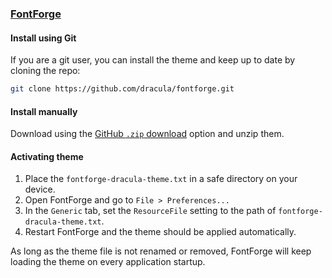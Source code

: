 <!--
SPDX-FileCopyrightText: 2018 Dracula Theme
SPDX-FileCopyrightText: 2023 Javier Pérez

SPDX-License-Identifier: MIT
-->

### [FontForge](https://fontforge.org)

#### Install using Git

If you are a git user, you can install the theme and keep up to date by cloning the repo:

```bash
git clone https://github.com/dracula/fontforge.git
```

#### Install manually

Download using the [GitHub `.zip` download](https://github.com/dracula/fontforge/archive/master.zip) option and unzip them.

#### Activating theme

1. Place the `fontforge-dracula-theme.txt` in a safe directory on your device.
2. Open FontForge and go to `File > Preferences...`
3. In the `Generic` tab, set the `ResourceFile` setting to the path of `fontforge-dracula-theme.txt`.
4. Restart FontForge and the theme should be applied automatically.

As long as the theme file is not renamed or removed, FontForge will keep loading the theme on every application startup.
